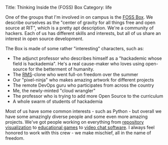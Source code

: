 Title: Thinking Inside the (FOSS) Box
Category: life

One of the groups that I'm involved in on campus is the [FOSS Box](http://foss.rit.edu).
We describe ourselves as the "center of gravity for all things free and open source at RIT", which is a pretty apt description.
We're a community of hackers.
Each of us has different skills and interests, but all of us share an interest in open source development.

The Box is made of some rather "interesting" characters, such as:

* The adjunct professor who describes himself as a "hackademic whose field is hackademia".
  He's a real cause-maker who loves using open-source for the betterment of humanity.
* The [RMS](http://stallman.org "Richard Stallman")-clone who went full-on freedom over the summer
* Our "pixel-ninja" who makes amazing artwork for different projects
* The remote DevOps guru who participates from across the country
* Me, the newly-minted "cloud wrangler"
* The professor who is trying to add more Open Source to the curriculum
* A whole swarm of students of hackademia

Most of us have some common interests - such as Python - but overall we have some amazingly diverse people and some even more amazing projects.
We've got people working on everything from [repository visualization][Gourciferous] to [educational games][SkyTime] to [video chat software][Open Video Chat].
I always feel honored to work with this crew - we make mischief, all in the name of freedom.

[Gourciferous]: https://github.com/FOSSRIT/gourciferous
[SkyTime]: http://github.com/FOSSRIT/SkyTime
[Open Video Chat]: https://github.com/FOSSRIT/Open-Video-chat
